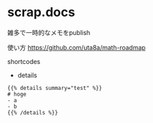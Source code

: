 # scrap.docs

雑多で一時的なメモをpublish

使い方 https://github.com/uta8a/math-roadmap

shortcodes

- details

```text
{{% details summary="test" %}}
# hoge
- a
- b
{{% /details %}}
```